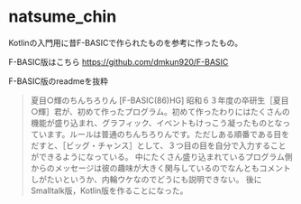 # natsume_chin

Kotlinの入門用に昔F-BASICで作られたものを参考に作ったもの。

F-BASIC版はこちら
<https://github.com/dmkun920/F-BASIC>

F-BASIC版のreadmeを抜粋

> 夏目○輝のちんちろりん [F-BASIC(86)HG]
> 昭和６３年度の卒研生［夏目○輝］君が、初めて作ったプログラム。初めて作ったわりにはたくさんの機能が盛り込まれ、グラフィック、イベントもけっこう凝ったものとなっています。ルールは普通のちんちろりんです。ただしある順番である目をだすと、［ビッグ・チャンス］として、３つ目の目を自分で入力することができるようになっている。
> 中にたくさん盛り込まれているプログラム側からのメッセージは彼の趣味が大きく関与しているのでなんともコメントしがたいというか、内輪ウケなのでどうにも説明できない。
> 後にSmalltalk版，Kotlin版を作ることになった。
